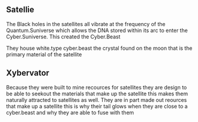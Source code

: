 ## Satellie
The Black holes in the satellites all vibrate at the frequency of the Quantum.Suniverse which allows the DNA stored within its arc to enter the Cyber.Suniverse. This created the Cyber.Beast

They house white.type cyber.beast 
the crystal found on the moon that is the primary material of the satellite

## Xybervator
Because they were built to mine recources for satellites they are design to be able to seekout the materials that make up the satellite this makes them naturally attracted to satellites as well. They are in part made out reources that make up a satellite this is why their tail glows when they are close to a cyber.beast and why they are able to fuse with them
